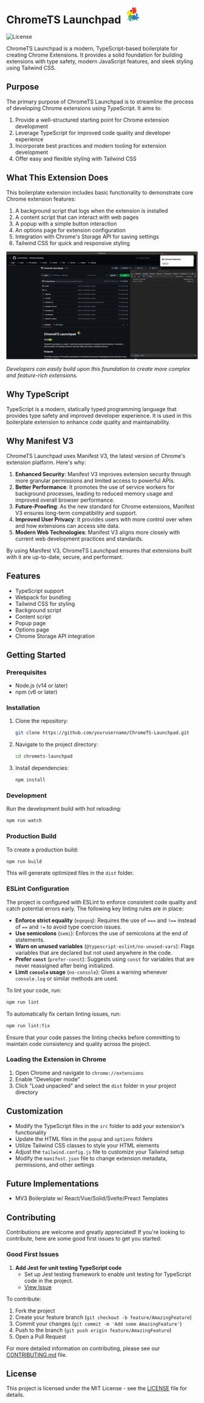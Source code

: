 # ChromeTS Launchpad ![Logo](public/icons/icon48.png)

![License](https://img.shields.io/github/license/roshanpshetty/ChromeTS-Launchpad)


ChromeTS Launchpad is a modern, TypeScript-based boilerplate for creating Chrome Extensions. It provides a solid foundation for building extensions with type safety, modern JavaScript features, and sleek styling using Tailwind CSS.

## Purpose

The primary purpose of ChromeTS Launchpad is to streamline the process of developing Chrome extensions using TypeScript. It aims to:

1. Provide a well-structured starting point for Chrome extension development
2. Leverage TypeScript for improved code quality and developer experience
3. Incorporate best practices and modern tooling for extension development
4. Offer easy and flexible styling with Tailwind CSS

## What This Extension Does

This boilerplate extension includes basic functionality to demonstrate core Chrome extension features:

1. A background script that logs when the extension is installed
2. A content script that can interact with web pages
3. A popup with a simple button interaction
4. An options page for extension configuration
5. Integration with Chrome's Storage API for saving settings
6. Tailwind CSS for quick and responsive styling

![Screeshot](public/demo.png)

*Developers can easily build upon this foundation to create more complex and feature-rich extensions.*

## Why TypeScript

TypeScript is a modern, statically typed programming language that provides type safety and improved developer experience. It is used in this boilerplate extension to enhance code quality and maintainability.

## Why Manifest V3

ChromeTS Launchpad uses Manifest V3, the latest version of Chrome's extension platform. Here's why:

1. **Enhanced Security**: Manifest V3 improves extension security through more granular permissions and limited access to powerful APIs.
2. **Better Performance**: It promotes the use of service workers for background processes, leading to reduced memory usage and improved overall browser performance.
3. **Future-Proofing**: As the new standard for Chrome extensions, Manifest V3 ensures long-term compatibility and support.
4. **Improved User Privacy**: It provides users with more control over when and how extensions can access site data.
5. **Modern Web Technologies**: Manifest V3 aligns more closely with current web development practices and standards.

By using Manifest V3, ChromeTS Launchpad ensures that extensions built with it are up-to-date, secure, and performant.

## Features

- TypeScript support
- Webpack for bundling
- Tailwind CSS for styling
- Background script
- Content script
- Popup page
- Options page
- Chrome Storage API integration

## Getting Started

### Prerequisites

- Node.js (v14 or later)
- npm (v6 or later)

### Installation

1. Clone the repository:
   ```bash
   git clone https://github.com/yourusername/ChromeTS-Launchpad.git
   ```

2. Navigate to the project directory:
   ```bash
   cd chromets-launchpad
   ```

3. Install dependencies:
   ```bash
   npm install
   ```

### Development

Run the development build with hot reloading:
```bash
npm run watch
```

### Production Build

To create a production build:
```bash
npm run build
```

This will generate optimized files in the `dist` folder.

### ESLint Configuration

The project is configured with ESLint to enforce consistent code quality and catch potential errors early. The following key linting rules are in place:

- **Enforce strict equality** (`eqeqeq`): Requires the use of `===` and `!==` instead of `==` and `!=` to avoid type coercion issues.
- **Use semicolons** (`semi`): Enforces the use of semicolons at the end of statements.
- **Warn on unused variables** (`@typescript-eslint/no-unused-vars`): Flags variables that are declared but not used anywhere in the code.
- **Prefer `const`** (`prefer-const`): Suggests using `const` for variables that are never reassigned after being initialized.
- **Limit `console` usage** (`no-console`): Gives a warning whenever `console.log` or similar methods are used.

To lint your code, run:

```bash
npm run lint
```

To automatically fix certain linting issues, run:

```bash
npm run lint:fix
```

Ensure that your code passes the linting checks before committing to maintain code consistency and quality across the project.


### Loading the Extension in Chrome

1. Open Chrome and navigate to `chrome://extensions`
2. Enable "Developer mode"
3. Click "Load unpacked" and select the `dist` folder in your project directory

## Customization

- Modify the TypeScript files in the `src` folder to add your extension's functionality
- Update the HTML files in the `popup` and `options` folders
- Utilize Tailwind CSS classes to style your HTML elements
- Adjust the `tailwind.config.js` file to customize your Tailwind setup
- Modify the `manifest.json` file to change extension metadata, permissions, and other settings

## Future Implementations

- MV3 Boilerplate w/ React/Vue/Solid/Svelte/Preact Templates

## Contributing

Contributions are welcome and greatly appreciated! If you're looking to contribute, here are some good first issues to get you started:

### Good First Issues

1. **Add Jest for unit testing TypeScript code**
   - Set up Jest testing framework to enable unit testing for TypeScript code in the project.
   - [View Issue](https://github.com/RoshanPShetty/ChromeTS-Launchpad/issues/[ISSUE_NUMBER])

To contribute:

1. Fork the project
2. Create your feature branch (`git checkout -b feature/AmazingFeature`)
3. Commit your changes (`git commit -m 'Add some AmazingFeature'`)
4. Push to the branch (`git push origin feature/AmazingFeature`)
5. Open a Pull Request

For more detailed information on contributing, please see our [CONTRIBUTING.md](CONTRIBUTING.md) file.

## License

This project is licensed under the MIT License - see the [LICENSE](LICENSE) file for details.

